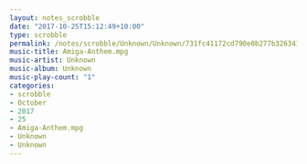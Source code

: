 ```yaml
---
layout: notes_scrobble
date: "2017-10-25T15:12:49+10:00"
type: scrobble
permalink: /notes/scrobble/Unknown/Unknown/731fc41172cd790e0b277b326341620cd91f56b2.html
music-title: Amiga-Anthem.mpg
music-artist: Unknown
music-album: Unknown
music-play-count: "1"
categories:
- scrobble
- October
- 2017
- 25
- Amiga-Anthem.mpg
- Unknown
- Unknown
---
```

